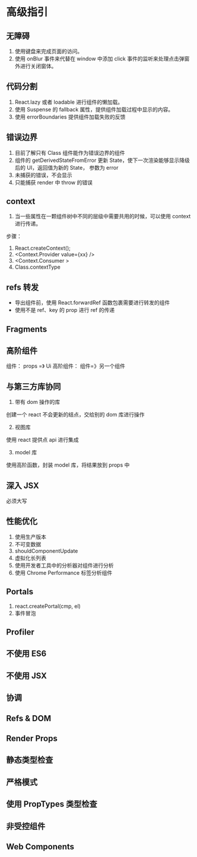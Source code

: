 # 高级指引

## 无障碍

1. 使用键盘来完成页面的访问。
2. 使用 onBlur 事件来代替在 window 中添加 click 事件的监听来处理点击弹窗外进行关闭窗体。

## 代码分割

1. React.lazy 或者 loadable 进行组件的懒加载。
2. 使用 Suspense 的 fallback 属性，提供组件加载过程中显示的内容。
3. 使用 errorBoundaries 提供组件加载失败的反馈

## 错误边界

1. 目前了解只有 Class 组件能作为错误边界的组件
2. 组件的 getDerivedStateFromError 更新 State，使下一次渲染能够显示降级后的 UI，返回值为新的 State， 参数为 error
3. 未捕获的错误，不会显示
4. 只能捕获 render 中 throw 的错误

## context

1. 当一些属性在一颗组件树中不同的层级中需要共用的时候，可以使用 context 进行传递。

步骤：

1. React.createContext();
1. <Context.Provider value={xx} />
1. <Context.Consumer >
1. Class.contextType

## refs 转发

- 导出组件前，使用 React.forwardRef 函数包裹需要进行转发的组件
- 使用不是 ref、key 的 prop 进行 ref 的传递

## Fragments

## 高阶组件

组件： props =》 Ui
高阶组件： 组件=》另一个组件

## 与第三方库协同

1. 带有 dom 操作的库

创建一个 react 不会更新的结点，交给别的 dom 库进行操作

2. 视图库

使用 react 提供点 api 进行集成

3. model 库

使用高阶函数，封装 model 库，将结果放到 props 中

## 深入 JSX

必须大写

## 性能优化

1. 使用生产版本
2. 不可变数据
3. shouldComponentUpdate
4. 虚拟化长列表
5. 使用开发者工具中的分析器对组件进行分析
6. 使用 Chrome Performance 标签分析组件

## Portals

1. react.createPortal(cmp, el)
2. 事件冒泡

## Profiler

## 不使用 ES6

## 不使用 JSX

## 协调

## Refs & DOM

## Render Props

## 静态类型检查

## 严格模式

## 使用 PropTypes 类型检查

## 非受控组件

## Web Components
